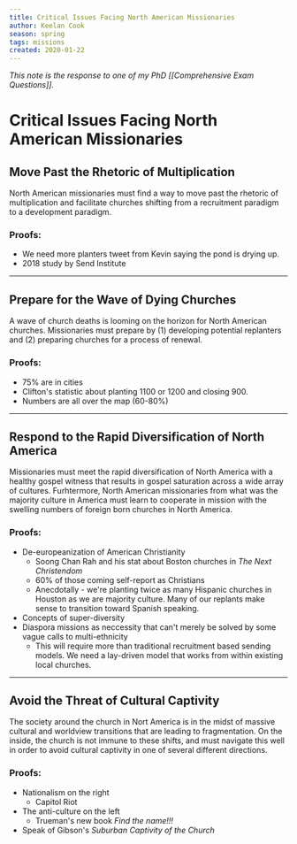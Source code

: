 ```yaml
---
title: Critical Issues Facing North American Missionaries
author: Keelan Cook
season: spring
tags: missions
created: 2020-01-22
---
```

*This note is the response to one of my PhD [[Comprehensive Exam Questions]].*


# Critical Issues Facing North American Missionaries

## Move Past the Rhetoric of Multiplication
North American missionaries must find a way to move past the rhetoric of multiplication and facilitate churches shifting from a recruitment paradigm to a development paradigm.

### Proofs:
* We need more planters tweet from Kevin saying the pond is drying up.
* 2018 study by Send Institute

---
## Prepare for the Wave of Dying Churches
A wave of church deaths is looming on the horizon for North American churches. Missionaries must prepare by (1) developing potential replanters and (2) preparing churches for a process of renewal.

### Proofs:
* 75% are in cities
* Clifton's statistic about planting 1100 or 1200 and closing 900.
* Numbers are all over the map (60-80%)

---
## Respond to the Rapid Diversification of North America
Missionaries must meet the rapid diversification of North America with a healthy gospel witness that results in gospel saturation across a wide array of cultures. Furhtermore, North American missionaries from what was the majority culture in America must learn to cooperate in mission with the swelling numbers of foreign born churches in North America.

### Proofs:
* De-europeanization of American Christianity
  * Soong Chan Rah and his stat about Boston churches in *The Next Christendom*
  * 60% of those coming self-report as Christians
  * Anecdotally - we're planting twice as many Hispanic churches in Houston as we are majority culture. Many of our replants make sense to transition toward Spanish speaking.
* Concepts of super-diversity
* Diaspora missions as neccessity that can't merely be solved by some vague calls to multi-ethnicity  
  * This will require more than traditional recruitment based sending models. We need a lay-driven model that works from within existing local churches.

---

## Avoid the Threat of Cultural Captivity
The society around the church in Nort America is in the midst of massive cultural and worldview transitions that are leading to fragmentation. On the inside, the church is not immune to these shifts, and must navigate this well in order to avoid cultural captivity in one of several different directions.

### Proofs:
* Nationalism on the right
  * Capitol Riot
* The anti-culture on the left
  * Trueman's new book *Find the name!!!*
* Speak of Gibson's *Suburban Captivity of the Church*

